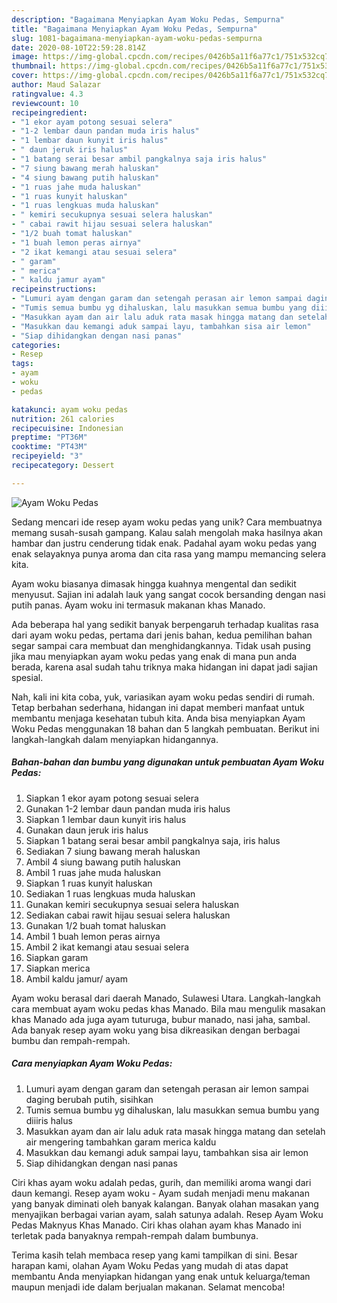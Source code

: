 ```yaml
---
description: "Bagaimana Menyiapkan Ayam Woku Pedas, Sempurna"
title: "Bagaimana Menyiapkan Ayam Woku Pedas, Sempurna"
slug: 1081-bagaimana-menyiapkan-ayam-woku-pedas-sempurna
date: 2020-08-10T22:59:28.814Z
image: https://img-global.cpcdn.com/recipes/0426b5a11f6a77c1/751x532cq70/ayam-woku-pedas-foto-resep-utama.jpg
thumbnail: https://img-global.cpcdn.com/recipes/0426b5a11f6a77c1/751x532cq70/ayam-woku-pedas-foto-resep-utama.jpg
cover: https://img-global.cpcdn.com/recipes/0426b5a11f6a77c1/751x532cq70/ayam-woku-pedas-foto-resep-utama.jpg
author: Maud Salazar
ratingvalue: 4.3
reviewcount: 10
recipeingredient:
- "1 ekor ayam potong sesuai selera"
- "1-2 lembar daun pandan muda iris halus"
- "1 lembar daun kunyit iris halus"
- " daun jeruk iris halus"
- "1 batang serai besar ambil pangkalnya saja iris halus"
- "7 siung bawang merah haluskan"
- "4 siung bawang putih haluskan"
- "1 ruas jahe muda haluskan"
- "1 ruas kunyit haluskan"
- "1 ruas lengkuas muda haluskan"
- " kemiri secukupnya sesuai selera haluskan"
- " cabai rawit hijau sesuai selera haluskan"
- "1/2 buah tomat haluskan"
- "1 buah lemon peras airnya"
- "2 ikat kemangi atau sesuai selera"
- " garam"
- " merica"
- " kaldu jamur ayam"
recipeinstructions:
- "Lumuri ayam dengan garam dan setengah perasan air lemon sampai daging berubah putih, sisihkan"
- "Tumis semua bumbu yg dihaluskan, lalu masukkan semua bumbu yang diiiris halus"
- "Masukkan ayam dan air lalu aduk rata masak hingga matang dan setelah air mengering tambahkan garam merica kaldu"
- "Masukkan dau kemangi aduk sampai layu, tambahkan sisa air lemon"
- "Siap dihidangkan dengan nasi panas"
categories:
- Resep
tags:
- ayam
- woku
- pedas

katakunci: ayam woku pedas 
nutrition: 261 calories
recipecuisine: Indonesian
preptime: "PT36M"
cooktime: "PT43M"
recipeyield: "3"
recipecategory: Dessert

---
```



![Ayam Woku Pedas](https://img-global.cpcdn.com/recipes/0426b5a11f6a77c1/751x532cq70/ayam-woku-pedas-foto-resep-utama.jpg)

Sedang mencari ide resep ayam woku pedas yang unik? Cara membuatnya memang susah-susah gampang. Kalau salah mengolah maka hasilnya akan hambar dan justru cenderung tidak enak. Padahal ayam woku pedas yang enak selayaknya punya aroma dan cita rasa yang mampu memancing selera kita.

Ayam woku biasanya dimasak hingga kuahnya mengental dan sedikit menyusut. Sajian ini adalah lauk yang sangat cocok bersanding dengan nasi putih panas. Ayam woku ini termasuk makanan khas Manado.

Ada beberapa hal yang sedikit banyak berpengaruh terhadap kualitas rasa dari ayam woku pedas, pertama dari jenis bahan, kedua pemilihan bahan segar sampai cara membuat dan menghidangkannya. Tidak usah pusing jika mau menyiapkan ayam woku pedas yang enak di mana pun anda berada, karena asal sudah tahu triknya maka hidangan ini dapat jadi sajian spesial.


Nah, kali ini kita coba, yuk, variasikan ayam woku pedas sendiri di rumah. Tetap berbahan sederhana, hidangan ini dapat memberi manfaat untuk membantu menjaga kesehatan tubuh kita. Anda bisa menyiapkan Ayam Woku Pedas menggunakan 18 bahan dan 5 langkah pembuatan. Berikut ini langkah-langkah dalam menyiapkan hidangannya.

<!--inarticleads1-->

##### Bahan-bahan dan bumbu yang digunakan untuk pembuatan Ayam Woku Pedas:

1. Siapkan 1 ekor ayam potong sesuai selera
1. Gunakan 1-2 lembar daun pandan muda iris halus
1. Siapkan 1 lembar daun kunyit iris halus
1. Gunakan  daun jeruk iris halus
1. Siapkan 1 batang serai besar ambil pangkalnya saja, iris halus
1. Sediakan 7 siung bawang merah haluskan
1. Ambil 4 siung bawang putih haluskan
1. Ambil 1 ruas jahe muda haluskan
1. Siapkan 1 ruas kunyit haluskan
1. Sediakan 1 ruas lengkuas muda haluskan
1. Gunakan  kemiri secukupnya sesuai selera haluskan
1. Sediakan  cabai rawit hijau sesuai selera haluskan
1. Gunakan 1/2 buah tomat haluskan
1. Ambil 1 buah lemon peras airnya
1. Ambil 2 ikat kemangi atau sesuai selera
1. Siapkan  garam
1. Siapkan  merica
1. Ambil  kaldu jamur/ ayam


Ayam woku berasal dari daerah Manado, Sulawesi Utara. Langkah-langkah cara membuat ayam woku pedas khas Manado. Bila mau mengulik masakan khas Manado ada juga ayam tuturuga, bubur manado, nasi jaha, sambal. Ada banyak resep ayam woku yang bisa dikreasikan dengan berbagai bumbu dan rempah-rempah. 

<!--inarticleads2-->

##### Cara menyiapkan Ayam Woku Pedas:

1. Lumuri ayam dengan garam dan setengah perasan air lemon sampai daging berubah putih, sisihkan
1. Tumis semua bumbu yg dihaluskan, lalu masukkan semua bumbu yang diiiris halus
1. Masukkan ayam dan air lalu aduk rata masak hingga matang dan setelah air mengering tambahkan garam merica kaldu
1. Masukkan dau kemangi aduk sampai layu, tambahkan sisa air lemon
1. Siap dihidangkan dengan nasi panas


Ciri khas ayam woku adalah pedas, gurih, dan memiliki aroma wangi dari daun kemangi. Resep ayam woku - Ayam sudah menjadi menu makanan yang banyak diminati oleh banyak kalangan. Banyak olahan masakan yang menyajikan berbagai varian ayam, salah satunya adalah. Resep Ayam Woku Pedas Maknyus Khas Manado. Ciri khas olahan ayam khas Manado ini terletak pada banyaknya rempah-rempah dalam bumbunya. 

Terima kasih telah membaca resep yang kami tampilkan di sini. Besar harapan kami, olahan Ayam Woku Pedas yang mudah di atas dapat membantu Anda menyiapkan hidangan yang enak untuk keluarga/teman maupun menjadi ide dalam berjualan makanan. Selamat mencoba!
